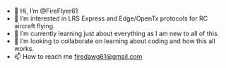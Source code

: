 - 👋 Hi, I’m @FireFlyer61
- 👀 I’m interested in LRS Express and Edge/OpenTx protocols for RC aircraft flying.
- 🌱 I’m currently learning just about everything as I am new to all of this.
- 💞️ I’m looking to collaborate on learning about coding and how this all works.
- 📫 How to reach me firedawg61@gmail.com

<!---
FireFlyer61/FireFlyer61 is a ✨ special ✨ repository because its `README.md` (this file) appears on your GitHub profile.
You can click the Preview link to take a look at your changes.
--->
